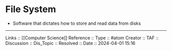 # File System

- Software that dictates how to store and read data from disks
---
Links :: [[Computer Science]]
Reference ::
Type :: #atom
Creator ::
TAF ::
Discussion ::
Dis_Topic :: 
Resolved ::
Date :: 2024-04-01 15:16
